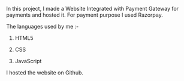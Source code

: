 In this project, I made a Website Integrated with Payment Gateway for payments and hosted it. For payment purpose I used Razorpay.



The languages used by me :-

1) HTML5

2) CSS

3) JavaScript

I hosted the website on Github. 

